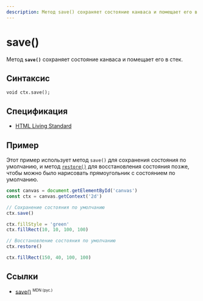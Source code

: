 ```yaml
---
description: Метод save() сохраняет состояние канваса и помещает его в стек
---
```


# save()

Метод **`save()`** сохраняет состояние канваса и помещает его в стек.

## Синтаксис

```
void ctx.save();
```

## Спецификация

- [HTML Living Standard](https://html.spec.whatwg.org/multipage/canvas.html#dom-context-2d-save)

## Пример

Этот пример использует метод `save()` для сохранения состояния по умолчанию, и метод [`restore()`](<restore().md>) для восстановления состояния позже, чтобы можно было нарисовать прямоугольник с состоянием по умолчанию.

```js
const canvas = document.getElementById('canvas')
const ctx = canvas.getContext('2d')

// Сохранение состояния по умолчанию
ctx.save()

ctx.fillStyle = 'green'
ctx.fillRect(10, 10, 100, 100)

// Восстановление состояния по умолчанию
ctx.restore()

ctx.fillRect(150, 40, 100, 100)
```

## Ссылки

- [save()](https://developer.mozilla.org/ru/docs/Web/API/CanvasRenderingContext2D/save) <sup><small>MDN (рус.)</small></sup>
